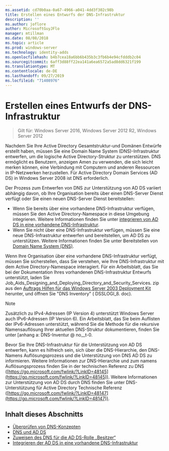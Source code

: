 ```yaml
---
ms.assetid: cd70b0aa-0a67-4966-a041-4dd3f302c98b
title: Erstellen eines Entwurfs der DNS-Infrastruktur
description: ''
ms.author: joflore
author: MicrosoftGuyJFlo
manager: mtillman
ms.date: 08/08/2018
ms.topic: article
ms.prod: windows-server
ms.technology: identity-adds
ms.openlocfilehash: b4b7cea18a6bb6b435b3c3fb6b4e94cfdddb2c04
ms.sourcegitcommit: 6aff3d88ff22ea141a6ea6572a5ad8dd6321f199
ms.translationtype: MT
ms.contentlocale: de-DE
ms.lasthandoff: 09/27/2019
ms.locfileid: "71408976"
---
```

# <a name="creating-a-dns-infrastructure-design"></a>Erstellen eines Entwurfs der DNS-Infrastruktur

>Gilt für: Windows Server 2016, Windows Server 2012 R2, Windows Server 2012

Nachdem Sie Ihre Active Directory Gesamtstruktur-und Domänen Entwürfe erstellt haben, müssen Sie eine Domain Name System (DNS)-Infrastruktur entwerfen, um die logische Active Directory-Struktur zu unterstützen. DNS ermöglicht es Benutzern, anzeigen Amen zu verwenden, die sich leicht merken können, eine Verbindung mit Computern und anderen Ressourcen in IP-Netzwerken herzustellen. Für Active Directory Domain Services (AD DS) in Windows Server 2008 ist DNS erforderlich.  
  
Der Prozess zum Entwerfen von DNS zur Unterstützung von AD DS variiert abhängig davon, ob Ihre Organisation bereits über einen DNS-Server Dienst verfügt oder Sie einen neuen DNS-Server Dienst bereitstellen:  
  
- Wenn Sie bereits über eine vorhandene DNS-Infrastruktur verfügen, müssen Sie den Active Directory-Namespace in diese Umgebung integrieren. Weitere Informationen finden Sie unter [integrieren von AD DS in eine vorhandene DNS-Infrastruktur](../../ad-ds/plan/Integrating-AD-DS-into-an-Existing-DNS-Infrastructure.md).  
- Wenn Sie nicht über eine DNS-Infrastruktur verfügen, müssen Sie eine neue DNS-Infrastruktur entwerfen und bereitstellen, um AD DS zu unterstützen. Weitere Informationen finden Sie unter Bereitstellen von [Domain Name System (DNS)](https://go.microsoft.com/fwlink/?LinkId=93656).  
  
Wenn Ihre Organisation über eine vorhandene DNS-Infrastruktur verfügt, müssen Sie sicherstellen, dass Sie verstehen, wie Ihre DNS-Infrastruktur mit dem Active Directory-Namespace interagiert. Für ein Arbeitsblatt, das Sie bei der Dokumentation Ihres vorhandenen DNS-Infrastruktur Entwurfs unterstützt, laden Sie Job_Aids_Designing_and_Deploying_Directory_and_Security_Services. zip aus den [Auftrags Hilfen für das Windows Server 2003 Deployment Kit](https://go.microsoft.com/fwlink/?LinkID=102558) herunter, und öffnen Sie "DNS Inventory" ( DSSLOGI_8. doc).  
  
> [!NOTE]  
> Zusätzlich zu IPv4-Adressen (IP Version 4) unterstützt Windows Server auch IPv6-Adressen (IP Version 6). Ein Arbeitsblatt, das Sie beim Auflisten der IPv6-Adressen unterstützt, während Sie die Methode für die rekursive Namensauflösung Ihrer aktuellen DNS-Struktur dokumentieren, finden Sie unter [anhang a: DNS-Inventur @ no__t-0.
  
Bevor Sie Ihre DNS-Infrastruktur für die Unterstützung von AD DS entwerfen, kann es hilfreich sein, sich über die DNS-Hierarchie, den DNS-Namens Auflösungsprozess und die Unterstützung von DNS AD DS zu informieren. Weitere Informationen zur DNS-Hierarchie und zum namens Auflösungsprozess finden Sie in der technischen Referenz zu DNS ([https://go.microsoft.com/fwlink/?LinkID=48145](https://go.microsoft.com/fwlink/?LinkID=48145)). Weitere Informationen zur Unterstützung von AD DS durch DNS finden Sie unter DNS-Unterstützung für Active Directory Technische Referenz ([https://go.microsoft.com/fwlink/?LinkID=48147](https://go.microsoft.com/fwlink/?LinkID=48147)).  
  
## <a name="in-this-section"></a>Inhalt dieses Abschnitts  

- [Überprüfen von DNS-Konzepten](../../ad-ds/plan/Reviewing-DNS-Concepts.md)  
- [DNS und AD DS](../../ad-ds/plan/DNS-and-AD-DS.md)  
- [Zuweisen des DNS für die AD DS-Rolle „Besitzer“](../../ad-ds/deploy/Assigning-the-DNS-for-AD-DS-Owner-Role.md)  
- [Integrieren der AD DS in eine vorhandene DNS-Infrastruktur](../../ad-ds/plan/../../ad-ds/plan/Integrating-AD-DS-into-an-Existing-DNS-Infrastructure.md)  
